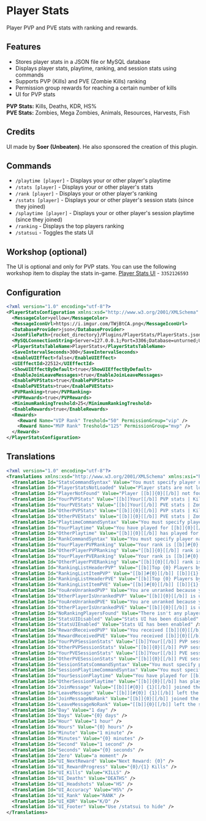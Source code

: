 # Player Stats
Player PVP and PVE stats with ranking and rewards.

## Features
* Stores player stats in a JSON file or MySQL database
* Displays player stats, playtime, ranking, and session stats using commands
* Supports PVP (Kills) and PVE (Zombie Kills) ranking
* Permission group rewards for reaching a certain number of kills
* UI for PVP stats

**PVP Stats:** Kills, Deaths, KDR, HS%  
**PVE Stats:** Zombies, Mega Zombies, Animals, Resources, Harvests, Fish

## Credits
UI made by **Soer (Unbeaten)**. He also sponsored the creation of this plugin.

## Commands
* `/playtime [player]` - Displays your or other player's playtime
* `/stats [player]` - Displays your or other player's stats
* `/rank [player]` - Displays your or other player's ranking
* `/sstats [player]` - Displays your or other player's session stats (since they joined)
* `/splaytime [player]` - Displays your or other player's session playtime (since they joined)
* `/ranking` - Displays the top players ranking
* `/statsui` - Toggles the stats UI

## Workshop (optional)
The UI is optional and only for PVP stats. You can use the following workshop item to display the stats in-game.
[Player Stats UI](https://steamcommunity.com/sharedfiles/filedetails/?id=3352126593) - `3352126593`

## Configuration
```xml
<?xml version="1.0" encoding="utf-8"?>
<PlayerStatsConfiguration xmlns:xsd="http://www.w3.org/2001/XMLSchema" xmlns:xsi="http://www.w3.org/2001/XMLSchema-instance">
  <MessageColor>yellow</MessageColor>
  <MessageIconUrl>https://i.imgur.com/TWjBtCA.png</MessageIconUrl>
  <DatabaseProvider>json</DatabaseProvider>
  <JsonFilePath>{rocket_directory}/Plugins/PlayerStats/PlayerStats.json</JsonFilePath>
  <MySQLConnectionString>Server=127.0.0.1;Port=3306;Database=unturned;Uid=root;Pwd=passw;</MySQLConnectionString>
  <PlayerStatsTableName>PlayerStats</PlayerStatsTableName>
  <SaveIntervalSeconds>300</SaveIntervalSeconds>
  <EnableUIEffect>false</EnableUIEffect>
  <UIEffectId>22512</UIEffectId>
  <ShowUIEffectByDefault>true</ShowUIEffectByDefault>
  <EnableJoinLeaveMessages>true</EnableJoinLeaveMessages>
  <EnablePVPStats>true</EnablePVPStats>
  <EnablePVEStats>true</EnablePVEStats>
  <PVPRanking>true</PVPRanking>
  <PVPRewards>true</PVPRewards>
  <MinimumRankingTreshold>25</MinimumRankingTreshold>
  <EnableRewards>true</EnableRewards>
  <Rewards>
    <Reward Name="VIP Rank" Treshold="50" PermissionGroup="vip" />
    <Reward Name="MVP Rank" Treshold="125" PermissionGroup="mvp" />
  </Rewards>
</PlayerStatsConfiguration>
```

## Translations
```xml
<?xml version="1.0" encoding="utf-8"?>
<Translations xmlns:xsd="http://www.w3.org/2001/XMLSchema" xmlns:xsi="http://www.w3.org/2001/XMLSchema-instance">
  <Translation Id="StatsCommandSyntax" Value="You must specify player name or steamID." />
  <Translation Id="PlayerStatsNotLoaded" Value="Player stats are not loaded for [[b]]{0}.[[/b]] Please try again later." />
  <Translation Id="PlayerNotFound" Value="Player [[b]]{0}[[/b]] not found." />
  <Translation Id="YourPVPStats" Value="[[b]]Your[[/b]] PVP stats | Kills: [[b]]{0}[[/b]], Deaths: [[b]]{1}[[/b]], KDR: [[b]]{2}[[/b]], HS%: [[b]]{3}[[/b]]" />
  <Translation Id="YourPVEStats" Value="[[b]]Your[[/b]] PVE stats | Zombies: [[b]]{0}[[/b]], Mega Zombies: [[b]]{1}[[/b]], Animals: [[b]]{2}[[/b]], Resources: [[b]]{3}[[/b]], Harvests: [[b]]{4}[[/b]], Fish: [[b]]{5}[[/b]]" />
  <Translation Id="OtherPVPStats" Value="[[b]]{0}[[/b]] PVP stats | Kills: [[b]]{1}[[/b]], Deaths: [[b]]{2}[[/b]], KDR: [[b]]{3}[[/b]], HS%: [[b]]{4}[[/b]]" />
  <Translation Id="OtherPVEStats" Value="[[b]]{0}[[/b]] PVE stats | Zombies: [[b]]{1}[[/b]], Mega Zombies: [[b]]{2}[[/b]], Animals: [[b]]{3}[[/b]], Resources: [[b]]{4}[[/b]], Harvests: [[b]]{5}[[/b]], Fish: [[b]]{6}[[/b]]" />
  <Translation Id="PlaytimeCommandSyntax" Value="You must specify player name or steamID." />
  <Translation Id="YourPlaytime" Value="You have played for [[b]]{0}[[/b]]" />
  <Translation Id="OtherPlaytime" Value="[[b]]{0}[[/b]] has played for [[b]]{1}[[/b]]" />
  <Translation Id="RankCommandSyntax" Value="You must specify player name or steamID." />
  <Translation Id="YourPlayerPVPRanking" Value="Your rank is [[b]]#{0}[[/b]] with {1} kills" />
  <Translation Id="OtherPlayerPVPRanking" Value="[[b]]{0}[[/b]] rank is [[b]]#{1}[[/b]] with {2} kills." />
  <Translation Id="YourPlayerPVERanking" Value="Your rank is [[b]]#{0}[[/b]] with {1} zombie kills." />
  <Translation Id="OtherPlayerPVERanking" Value="[[b]]{0}[[/b]] rank is [[b]]#{1}[[/b]] with {2} zombie kills." />
  <Translation Id="RankingListHeaderPVP" Value="[[b]]Top {0} Players by Kills[[/b]]" />
  <Translation Id="RankingListItemPVP" Value="[[b]]#{0}[[/b]] [[b]]{1}[[/b]] - {2} kills" />
  <Translation Id="RankingListHeaderPVE" Value="[[b]]Top {0} Players by Zombie Kills[[/b]]" />
  <Translation Id="RankingListItemPVE" Value="[[b]]#{0}[[/b]] [[b]]{1}[[/b]] - {2} zombie kills" />
  <Translation Id="YouAreUnrankedPVP" Value="You are unranked because you have [[b]]{0}/{1}[[/b]] kills. " />
  <Translation Id="OtherPlayerIsUnrankedPVP" Value="[[b]]{0}[[/b]] is unranked because they have [[b]]{1}/{2}[[/b]] kills." />
  <Translation Id="YouAreUnrankedPVE" Value="You are unranked because you have [[b]]{0}/{1}[[/b]] zombie kills. " />
  <Translation Id="OtherPlayerIsUnrankedPVE" Value="[[b]]{0}[[/b]] is unranked because they have [[b]]{1}/{2}[[/b]] zombie kills." />
  <Translation Id="NoRankingPlayersFound" Value="There isn't any players qualified for ranking yet." />
  <Translation Id="StatsUIDisabled" Value="Stats UI has been disabled" />
  <Translation Id="StatsUIEnabled" Value="Stats UI has been enabled" />
  <Translation Id="RewardReceivedPVP" Value="You received [[b]]{0}[[/b]] reward for {1} kills." />
  <Translation Id="RewardReceivedPVE" Value="You received [[b]]{0}[[/b]] reward for {1} zombie kills." />
  <Translation Id="YourPVPSessionStats" Value="[[b]]Your[[/b]] PVP session stats | Kills: [[b]]{0}[[/b]], Deaths: [[b]]{1}[[/b]], KDR: [[b]]{2}[[/b]], HS%: [[b]]{3}[[/b]]" />
  <Translation Id="OtherPVPSessionStats" Value="[[b]]{0}[[/b]] PVP session stats | Kills: [[b]]{1}[[/b]], Deaths: [[b]]{2}[[/b]], KDR: [[b]]{3}[[/b]], HS%: [[b]]{4}[[/b]]" />
  <Translation Id="YourPVESessionStats" Value="[[b]]Your[[/b]] PVE session stats | Zombies: [[b]]{0}[[/b]], Mega Zombies: [[b]]{1}[[/b]], Animals: [[b]]{2}[[/b]], Resources: [[b]]{3}[[/b]], Harvests: [[b]]{4}[[/b]], Fish: [[b]]{5}[[/b]]" />
  <Translation Id="OtherPVESessionStats" Value="[[b]]{0}[[/b]] PVE session stats | Zombies: [[b]]{1}[[/b]], Mega Zombies: [[b]]{2}[[/b]], Animals: [[b]]{3}[[/b]], Resources: [[b]]{4}[[/b]], Harvests: [[b]]{5}[[/b]], Fish: [[b]]{6}[[/b]]" />
  <Translation Id="SessionStatsCommandSyntax" Value="You must specify player name or steamID." />
  <Translation Id="SessionPlaytimeCommandSyntax" Value="You must specify player name or steamID." />
  <Translation Id="YourSessionPlaytime" Value="You have played for [[b]]{0}[[/b]] since you joined." />
  <Translation Id="OtherSessionPlaytime" Value="[[b]]{0}[[/b]] has played for [[b]]{1}[[/b]] since they joined." />
  <Translation Id="JoinMessage" Value="[[b]][#{0}] {1}[[/b]] joined the server." />
  <Translation Id="LeaveMessage" Value="[[b]][#{0}] {1}[[/b]] left the server." />
  <Translation Id="JoinMessageNoRank" Value="[[b]]{0}[[/b]] joined the server." />
  <Translation Id="LeaveMessageNoRank" Value="[[b]]{0}[[/b]] left the server." />
  <Translation Id="Day" Value="1 day" />
  <Translation Id="Days" Value="{0} days" />
  <Translation Id="Hour" Value="1 hour" />
  <Translation Id="Hours" Value="{0} hours" />
  <Translation Id="Minute" Value="1 minute" />
  <Translation Id="Minutes" Value="{0} minutes" />
  <Translation Id="Second" Value="1 second" />
  <Translation Id="Seconds" Value="{0} seconds" />
  <Translation Id="Zero" Value="a moment" />
  <Translation Id="UI_NextReward" Value="Next Reward: {0}" />
  <Translation Id="UI_RewardProgress" Value="{0}/{1} Kills" />
  <Translation Id="UI_Kills" Value="KILLS" />
  <Translation Id="UI_Deaths" Value="DEATHS" />
  <Translation Id="UI_Headshots" Value="HS" />
  <Translation Id="UI_Accuracy" Value="HS%" />
  <Translation Id="UI_Rank" Value="RANK" />
  <Translation Id="UI_KDR" Value="K/D" />
  <Translation Id="UI_Footer" Value="Use /statsui to hide" />
</Translations>
```